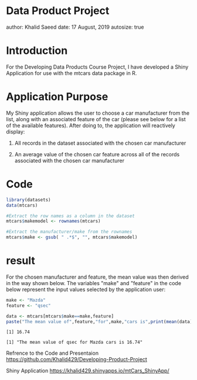 Data Product Project
========================================================
author: Khalid Saeed
date: 17 August, 2019
autosize: true

Introduction
========================================================

For the Developing Data Products Course Project, I have developed a Shiny Application for use with the mtcars data package in R.

Application Purpose
========================================================

My Shiny application allows the user to choose a car manufacturer from the list, along with an associated feature of the car (please see below for a list of the available features). After doing to, the application will reactively display:

1. All records in the dataset associated with the chosen car manufacturer

2. An average value of the chosen car feature across all of the records associated with the chosen car manufacturer


Code
========================================================


```r
library(datasets)
data(mtcars)

#Extract the row names as a column in the dataset
mtcars$makemodel <- rownames(mtcars)

#Extract the manufacturer/make from the rownames
mtcars$make <- gsub( " .*$", "", mtcars$makemodel)
```


result
========================================================

For the chosen manufacturer and feature, the mean value was then derived in the way shown below. The variables "make" and "feature" in the code below represent the input values selected by the application user:


```r
make <- "Mazda"
feature <- "qsec"

data <- mtcars[mtcars$make==make,feature]
paste("The mean value of",feature,"for",make,"cars is",print(mean(data)))
```

```
[1] 16.74
```

```
[1] "The mean value of qsec for Mazda cars is 16.74"
```

Refrence to the Code and Presentaion
https://github.com/Khalid429/Developing-Product-Project

Shiny Application
https://khalid429.shinyapps.io/mtCars_ShinyApp/

